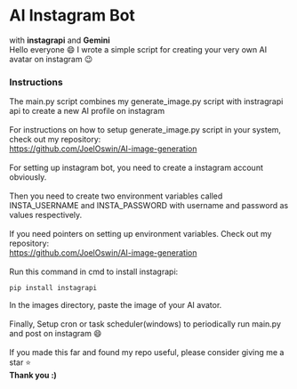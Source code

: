 # AI Instagram Bot
with <b>instagrapi</b> and <b>Gemini</b><br>
Hello everyone :smile: 
I wrote a simple script for creating your very own AI avatar on instagram :wink: <br>
### Instructions
The main.py script combines my generate_image.py script with instragrapi api to create a new AI profile on instagram<br><br>For instructions on how to setup generate_image.py script in your system, check out my repository: <br>https://github.com/JoelOswin/AI-image-generation <br><br>For setting up instagram bot, you need to create a instagram account obviously. <br><br>Then you need to create two environment variables called INSTA_USERNAME and INSTA_PASSWORD with username and password as values respectively. <br><br> If you need pointers on setting up environment variables. Check out my repository: <br>https://github.com/JoelOswin/AI-image-generation <br><br>Run this command in cmd to install instagrapi:
```bash
pip install instagrapi
```
In the images directory, paste the image of your AI avator.<br><br>Finally, Setup cron or task scheduler(windows) to periodically run main.py and post on instagram :smile: <br><br>If you made this far and found my repo useful, please consider giving me a star :star: <br>
<b>Thank you :) </b>